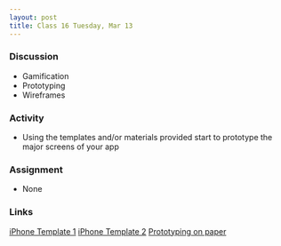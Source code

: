 ```yaml
---
layout: post
title: Class 16 Tuesday, Mar 13
---
```


### Discussion

* Gamification
* Prototyping
* Wireframes

### Activity

* Using the templates and/or materials provided start to prototype the major screens of your app

### Assignment

* None

### Links

[iPhone Template 1](/assets/iphone_x3_1.pdf)
[iPhone Template 2](/assets/iphone_x3_2.pdf)
[Prototyping on paper](https://marvelapp.com/pop/)
